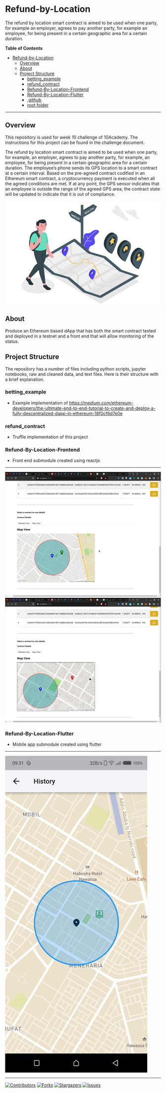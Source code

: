 

# Refund-by-Location
The refund by location smart contract is aimed to be used when one party, for example an employer, agrees to pay another party, for example an employee, for being present in a certain geographic area for a certain duration.

**Table of Contents**

- [Refund-by-Location](#Refund-by-Location)
  - [Overview](#overview)
  - [About](#about)
  - [Project Structure](#project-structure)
    - [betting_example](#betting_example)
    - [refund_contract](#refund_contract)
    - [Refund-By-Location-Frontend](#Refund-By-Location-Frontend)
    - [Refund-By-Location-Flutter](#Refund-By-Location-Flutter)
    - [.github](#.github)
    - [root folder](#root-folder)

***

## Overview

This repository is used for week 10 challenge of 10Academy. The instructions for this project can be found in the challenge document.

The refund by location smart contract is aimed to be used when one party, for
example, an employer, agrees to pay another party, for example, an
employee, for being present in a certain geographic area for a certain
duration. The employee’s phone sends its GPS location to a smart contract at
a certain interval. Based on the pre-agreed contract codified in an Ethereum
smart contract, a cryptocurrency payment is executed when all the agreed
conditions are met.
If at any point, the GPS sensor indicates that an employee is outside the range
of the agreed GPS area, the contract state will be updated to indicate that it is
out of compliance.


![Alt text](img.png?raw=true "Map")

## About

Produce an Ethereum based dApp that has both the smart contract tested
and deployed in a testnet and a front end that will allow monitoring of the
status.


## Project Structure
The repository has a number of files including python scripts, jupyter notebooks, raw and cleaned data, and text files. Here is their structure with a brief explanation.

### betting_example
- Example implementation of https://medium.com/ethereum-developers/the-ultimate-end-to-end-tutorial-to-create-and-deploy-a-fully-descentralized-dapp-in-ethereum-18f0cf6d7e0e

### refund_contract
- Truffle implementation of this project

### Refund-By-Location-Frontend
- Front end submodule created using reactjs
***
![Alt text](LcoationDetialMap.png?raw=true "Map")
![Alt text](LocationDetailMap3Outbound.png?raw=true "Map")


### Refund-By-Location-Flutter
- Mobile app submodule created using flutter
***
![Alt text](HistoryWithBoundaries.jpg?raw=true "Map")

***

[![Contributors][contributors-shield]][contributors-url]
[![Forks][forks-shield]][forks-url]
[![Stargazers][stars-shield]][stars-url]
[![Issues][issues-shield]][issues-url]


[contributors-shield]: https://img.shields.io/github/contributors/natyrix/Refund-by-Location.svg?style=for-the-badge
[contributors-url]: https://github.com/natyrix/Refund-by-Location/graphs/contributors
[forks-shield]: https://img.shields.io/github/forks/natyrix/Refund-by-Location.svg?style=for-the-badge
[forks-url]: https://github.com/natyrix/Refund-by-Location/network/members
[stars-shield]: https://img.shields.io/github/stars/natyrix/Refund-by-Location.svg?style=for-the-badge
[stars-url]: https://github.com/natyrix/Refund-by-Location/stargazers
[issues-shield]: https://img.shields.io/github/issues/natyrix/Refund-by-Location.svg?style=for-the-badge
[issues-url]: https://github.com/natyrix/Refund-by-Location/issues
